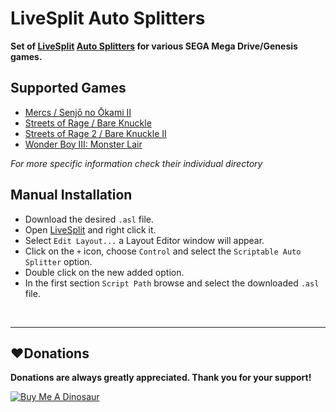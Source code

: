 # LiveSplit Auto Splitters

**Set of [LiveSplit](https://github.com/LiveSplit/LiveSplit) [Auto Splitters](https://github.com/LiveSplit/LiveSplit.AutoSplitters) for various SEGA Mega Drive/Genesis games.**

## Supported Games
* [Mercs / Senjō no Ōkami II](https://github.com/Devilquest/LiveSplit-AutoSplitters/tree/master/Mercs)
* [Streets of Rage / Bare Knuckle ](https://github.com/Devilquest/LiveSplit-AutoSplitters/tree/master/Streets%20of%20Rage)
* [Streets of Rage 2 / Bare Knuckle II](https://github.com/Devilquest/LiveSplit-AutoSplitters/tree/master/Streets%20of%20Rage%202)
* [Wonder Boy III: Monster Lair](https://github.com/Devilquest/LiveSplit-AutoSplitters/tree/master/Wonder%20Boy%20III%20-%20Monster%20Lair)

*For more specific information check their individual directory*

## Manual Installation
* Download the desired `.asl` file.
* Open [LiveSplit](https://github.com/LiveSplit/LiveSplit) and right click it.
* Select `Edit Layout...` a Layout Editor window will appear.
* Click on the `+` icon, choose `Control` and select the `Scriptable Auto Splitter` option.
* Double click on the new added option.
* In the first section `Script Path` browse and select the downloaded `.asl` file.

<br>

------------
## :heart:Donations
**Donations are always greatly appreciated. Thank you for your support!**

<a href="https://www.buymeacoffee.com/devilquest" target="_blank"><img src="https://i.imgur.com/RHHFQWs.png" alt="Buy Me A Dinosaur"></a>
